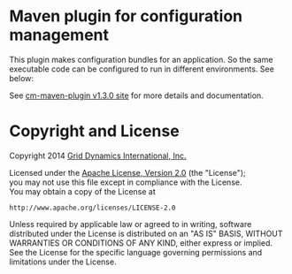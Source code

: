 # Maven plugin for configuration management

This plugin makes configuration bundles for an application. So the same
executable code can be configured to run in different environments. See below:

See [cm-maven-plugin v1.3.0 site](http://griddynamics.github.io/cm-maven-plugin/site/1.3.0/)
for more details and documentation.

# Copyright and License

Copyright 2014 [Grid Dynamics International, Inc.](http://www.griddynamics.com)

Licensed under the [Apache License, Version 2.0](LICENSE) (the "License");  
you may not use this file except in compliance with the License.  
You may obtain a copy of the License at

    http://www.apache.org/licenses/LICENSE-2.0

Unless required by applicable law or agreed to in writing, software
distributed under the License is distributed on an "AS IS" BASIS,
WITHOUT WARRANTIES OR CONDITIONS OF ANY KIND, either express or implied.
See the License for the specific language governing permissions and
limitations under the License.
